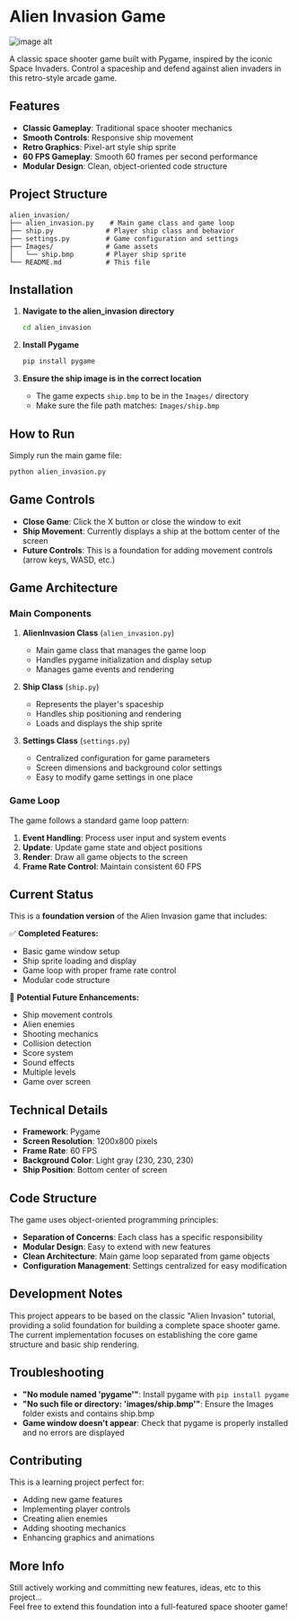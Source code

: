 # Alien Invasion Game <br>

![image alt](https://miro.medium.com/v2/resize:fit:803/1*zjlKGz3TRyeXnWYKNy_rpA.png)

A classic space shooter game built with Pygame, inspired by the iconic Space Invaders. Control a spaceship and defend against alien invaders in this retro-style arcade game.

## Features

- **Classic Gameplay**: Traditional space shooter mechanics
- **Smooth Controls**: Responsive ship movement
- **Retro Graphics**: Pixel-art style ship sprite
- **60 FPS Gameplay**: Smooth 60 frames per second performance
- **Modular Design**: Clean, object-oriented code structure

## Project Structure

```
alien_invasion/
├── alien_invasion.py    # Main game class and game loop
├── ship.py             # Player ship class and behavior
├── settings.py         # Game configuration and settings
├── Images/             # Game assets
│   └── ship.bmp        # Player ship sprite
└── README.md           # This file
```

## Installation

1. **Navigate to the alien_invasion directory**
   ```bash
   cd alien_invasion
   ```

2. **Install Pygame**
   ```bash
   pip install pygame
   ```

3. **Ensure the ship image is in the correct location**
   - The game expects `ship.bmp` to be in the `Images/` directory
   - Make sure the file path matches: `Images/ship.bmp`

## How to Run

Simply run the main game file:

```bash
python alien_invasion.py
```

## Game Controls

- **Close Game**: Click the X button or close the window to exit
- **Ship Movement**: Currently displays a ship at the bottom center of the screen
- **Future Controls**: This is a foundation for adding movement controls (arrow keys, WASD, etc.)

## Game Architecture

### Main Components

1. **AlienInvasion Class** (`alien_invasion.py`)
   - Main game class that manages the game loop
   - Handles pygame initialization and display setup
   - Manages game events and rendering

2. **Ship Class** (`ship.py`)
   - Represents the player's spaceship
   - Handles ship positioning and rendering
   - Loads and displays the ship sprite

3. **Settings Class** (`settings.py`)
   - Centralized configuration for game parameters
   - Screen dimensions and background color settings
   - Easy to modify game settings in one place

### Game Loop

The game follows a standard game loop pattern:
1. **Event Handling**: Process user input and system events
2. **Update**: Update game state and object positions
3. **Render**: Draw all game objects to the screen
4. **Frame Rate Control**: Maintain consistent 60 FPS

## Current Status

This is a **foundation version** of the Alien Invasion game that includes:

✅ **Completed Features:**
- Basic game window setup
- Ship sprite loading and display
- Game loop with proper frame rate control
- Modular code structure

🚧 **Potential Future Enhancements:**
- Ship movement controls
- Alien enemies
- Shooting mechanics
- Collision detection
- Score system
- Sound effects
- Multiple levels
- Game over screen

## Technical Details

- **Framework**: Pygame
- **Screen Resolution**: 1200x800 pixels
- **Frame Rate**: 60 FPS
- **Background Color**: Light gray (230, 230, 230)
- **Ship Position**: Bottom center of screen

## Code Structure

The game uses object-oriented programming principles:

- **Separation of Concerns**: Each class has a specific responsibility
- **Modular Design**: Easy to extend with new features
- **Clean Architecture**: Main game loop separated from game objects
- **Configuration Management**: Settings centralized for easy modification

## Development Notes

This project appears to be based on the classic "Alien Invasion" tutorial, providing a solid foundation for building a complete space shooter game. The current implementation focuses on establishing the core game structure and basic ship rendering.

## Troubleshooting

- **"No module named 'pygame'"**: Install pygame with `pip install pygame`
- **"No such file or directory: 'images/ship.bmp'"**: Ensure the Images folder exists and contains ship.bmp
- **Game window doesn't appear**: Check that pygame is properly installed and no errors are displayed

## Contributing

This is a learning project perfect for:
- Adding new game features
- Implementing player controls
- Creating alien enemies
- Adding shooting mechanics
- Enhancing graphics and animations

## More Info
Still actively working and committing new features, ideas, etc to this project... <br>
Feel free to extend this foundation into a full-featured space shooter game!
